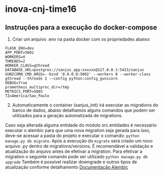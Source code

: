 # inova-cnj-time16

## Instruções para a execução do docker-compose
1. Criar um arquivo .env na pasta docker com os propriedades abaixo:
```
FLASK_ENV=dev
APP_PORT=5002
WORKERS=4
THREADS=2
WORKER_CLASS=gthread
DATABASE_URL=postgres://sanjus_app:xxxxxx@127.0.0.1:5433/sanjus
GUNICORN_CMD_ARGS=--bind '0.0.0.0:5002' --workers 8 --worker-class gthread --threads 2 --config python:config_gunicorn
DEBUG=True
prometheus_multiproc_dir=/tmp
METRICS_PORT=5003
TZ=America/Sao_Paulo
```
2. Automaticamente o container (sanjus_init) irá executar as migrations do banco de dados, abaixo detalhamos alguns comandos que podem ser utilizados para a geração automatizada de migrations.

Caso seja alterada alguma entidade do módulo src.entidades é necessário executar o alembic para que uma nova migration seja gerada para isso, deve-se acessar a pasta do projeto e executar o comando: `python manage.py db migrate`.
Após a execução do `migrate` será criado um novo arquivo .py dentro de migrations/versions. É recomendável a validação e atualização do arquivo antes de efetivar a migration. Para efetivar a migration o seguinte comando pode ser utilizado `python manage.py db upgrade`
Também é possível realizar downgrade e outros tipos de atualização conforme detalhamento [Documentação Alembic](https://alembic.sqlalchemy.org/en/latest/)


